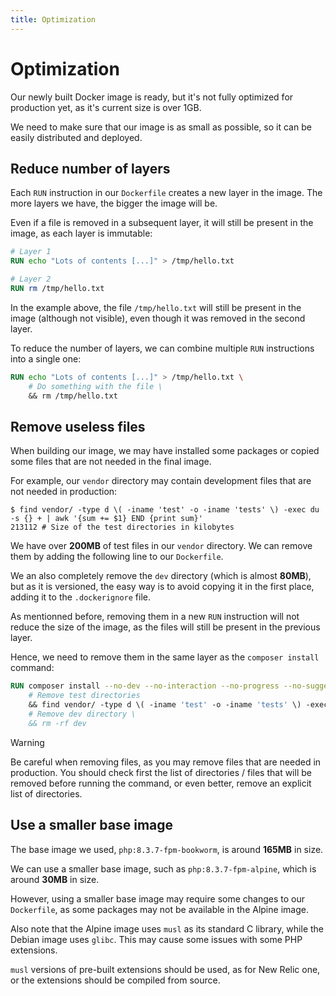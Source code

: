 ```yaml
---
title: Optimization
---
```


# Optimization

Our newly built Docker image is ready, but it's not fully optimized for production yet, as it's current size is over 1GB.

We need to make sure that our image is as small as possible, so it can be easily distributed and deployed.

## Reduce number of layers

Each `RUN` instruction in our `Dockerfile` creates a new layer in the image. The more layers we have, the bigger the image will be.

Even if a file is removed in a subsequent layer, it will still be present in the image, as each layer is immutable:

```dockerfile
# Layer 1
RUN echo "Lots of contents [...]" > /tmp/hello.txt

# Layer 2
RUN rm /tmp/hello.txt
```

In the example above, the file `/tmp/hello.txt` will still be present in the image (although not visible), even though it was removed in the second layer.

To reduce the number of layers, we can combine multiple `RUN` instructions into a single one:

```dockerfile
RUN echo "Lots of contents [...]" > /tmp/hello.txt \
    # Do something with the file \
    && rm /tmp/hello.txt
```

## Remove useless files

When building our image, we may have installed some packages or copied some files that are not needed in the final image.

For example, our `vendor` directory may contain development files that are not needed in production:

```shell
$ find vendor/ -type d \( -iname 'test' -o -iname 'tests' \) -exec du -s {} + | awk '{sum += $1} END {print sum}'
213112 # Size of the test directories in kilobytes
```

We have over **200MB** of test files in our `vendor` directory. We can remove them by adding the following line to our `Dockerfile`.

We an also completely remove the `dev` directory (which is almost **80MB**), but as it is versioned, the easy way is to avoid copying it in the first place, adding it to the `.dockerignore` file.

As mentionned before, removing them in a new `RUN` instruction will not reduce the size of the image, as the files will still be present in the previous layer.

Hence, we need to remove them in the same layer as the `composer install` command:

```dockerfile
RUN composer install --no-dev --no-interaction --no-progress --no-suggest \
    # Remove test directories
    && find vendor/ -type d \( -iname 'test' -o -iname 'tests' \) -exec rm -rf {} + \
    # Remove dev directory \
    && rm -rf dev
```

> [!WARNING]
> Be careful when removing files, as you may remove files that are needed in production.
> You should check first the list of directories / files that will be removed before running the command, or even better, remove an explicit list of directories.

## Use a smaller base image

The base image we used, `php:8.3.7-fpm-bookworm`, is around **165MB** in size.

We can use a smaller base image, such as `php:8.3.7-fpm-alpine`, which is around **30MB** in size.

However, using a smaller base image may require some changes to our `Dockerfile`, as some packages may not be available in the Alpine image.

Also note that the Alpine image uses `musl` as its standard C library, while the Debian image uses `glibc`. This may cause some issues with some PHP extensions.

`musl` versions of pre-built extensions should be used, as for New Relic one, or the extensions should be compiled from source. 
